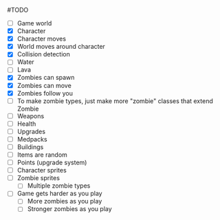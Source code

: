 #TODO
- [ ] Game world
- [x] Character
- [x] Character moves
- [x] World moves around character
- [x] Collision detection
- [ ] Water
- [ ] Lava
- [x] Zombies can spawn
- [x] Zombies can move
- [x] Zombies follow you
- [ ] To make zombie types, just make more "zombie" classes that extend Zombie
- [ ] Weapons
- [ ] Health
- [ ] Upgrades
- [ ] Medpacks
- [ ] Buildings
- [ ] Items are random
- [ ] Points (upgrade system)
- [ ] Character sprites
- [ ] Zombie sprites
    - [ ] Multiple zombie types
- [ ] Game gets harder as you play
    - [ ] More zombies as you play
    - [ ] Stronger zombies as you play

